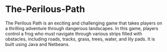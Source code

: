 # The-Perilous-Path
The Perilous Path is an exciting and challenging game that takes players on a thrilling adventure through dangerous landscapes. In this game, players control a frog who must navigate through various strips filled with obstacles, including roads, tracks, grass, trees, water, and lily pads. It is built using Java and Netbeans.
